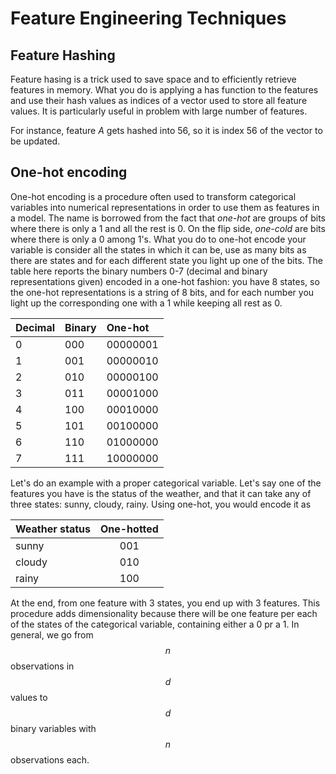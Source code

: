 # Feature Engineering Techniques

## Feature Hashing

Feature hasing is a trick used to save space and to efficiently retrieve features in memory. What you do is applying a has function to the features and use their hash values as indices of a vector used to store all feature values. It is particularly useful in problem with large number of features.

For instance, feature _A_ gets hashed into 56, so it is index 56 of the vector to be updated.

## One-hot encoding

One-hot encoding is a procedure often used to transform categorical variables into numerical representations in order to use them as features in a model. The name is borrowed from the fact that _one-hot_ are groups of bits where there is only a 1 and all the rest is 0. On the flip side, _one-cold_ are bits where there is only a 0 among 1's. What you do to one-hot encode your variable is consider all the states in which it can be, use as many bits as there are states and for each different state you light up one of the bits. The table here reports the binary numbers 0-7 \(decimal and binary representations given\) encoded in a one-hot fashion: you have 8 states, so the one-hot representations is a string of 8 bits, and for each number you light up the corresponding one with a 1 while keeping all rest as 0.

| Decimal | Binary | One-hot |
| :--- | :--- | :--- |
| 0 | 000 | 00000001 |
| 1 | 001 | 00000010 |
| 2 | 010 | 00000100 |
| 3 | 011 | 00001000 |
| 4 | 100 | 00010000 |
| 5 | 101 | 00100000 |
| 6 | 110 | 01000000 |
| 7 | 111 | 10000000 |

Let's do an example with a proper categorical variable. Let's say one of the features you have is the status of the weather, and that it can take any of three states: sunny, cloudy, rainy. Using one-hot, you would encode it as

| Weather status | One-hotted |
| :--- | :---: |
| sunny | 001 |
| cloudy | 010 |
| rainy | 100 |

At the end, from one feature with 3 states, you end up with 3 features. This procedure adds dimensionality because there will be one feature per each of the states of the categorical variable, containing either a 0 pr a 1. In general, we go from$$n$$observations in$$d$$values to$$d$$binary variables with$$n$$observations each.

